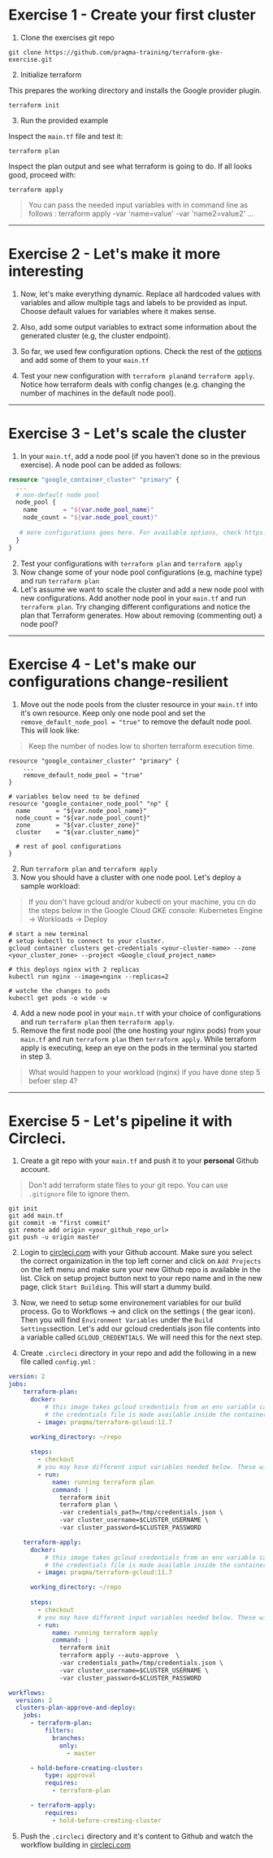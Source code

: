 # Exercise 1 - Create your first cluster

1. Clone the exercises git repo


```
git clone https://github.com/praqma-training/terraform-gke-exercise.git

```

2. Initialize terraform 

This prepares the working directory and installs the Google provider plugin.

```
terraform init 

```

3. Run the provided example

Inspect the `main.tf` file and test it:


```
terraform plan 

```

Inspect the plan output and see what terraform is going to do. If all looks good, proceed with:


```
terraform apply 

```

> You can pass the needed input variables with in command line as follows : terraform apply -var 'name=value' -var 'name2=value2' ...

----

# Exercise 2 - Let's make it more interesting

1. Now, let's make everything dynamic. Replace all hardcoded values with variables and allow multiple tags and labels to be provided as input. Choose default values for variables where it makes sense.

2. Also, add some output variables to extract some information about the generated cluster (e.g, the cluster endpoint).

3. So far, we used few configuration options. Check the rest of the [options](https://www.terraform.io/docs/providers/google/r/container_cluster.html ) and add some of them to your `main.tf`

4. Test your new configuration with `terraform plan`and `terraform apply`. Notice how terraform deals with config changes (e.g. changing the number of machines in the default node pool).

-----

# Exercise 3 - Let's scale the cluster

1. In your `main.tf`, add a node pool (if you haven't done so in the previous exercise). A node pool can be added as follows:

```terraform
resource "google_container_cluster" "primary" {
  ...
  # non-default node pool
  node_pool {
    name       = "${var.node_pool_name}"
    node_count = "${var.node_pool_count}"
     
   # more configurations goes here. For available options, check https://www.terraform.io/docs/providers/google/r/container_node_pool.html
  }
} 
```

2. Test your configurations with `terraform plan` and `terraform apply` 
3. Now change some of your node pool configurations (e.g, machine type) and run `terraform plan` 
4. Let's assume we want to scale the cluster and add a new node pool with new configurations. Add another node pool in your `main.tf` and run `terraform plan`. Try changing different configurations and notice the plan that Terraform generates. How about removing (commenting out) a node pool?

----

# Exercise 4 - Let's make our configurations change-resilient 

1. Move out the node pools from the cluster resource in your `main.tf` into it's own resource. Keep only one node pool and set the  `remove_default_node_pool = "true"` to remove the default node pool. This will look like: 

> Keep the number of nodes low to shorten terraform execution time.

``` 
resource "google_container_cluster" "primary" {
    ...
    remove_default_node_pool = "true"
}

# variables below need to be defined    
resource "google_container_node_pool" "np" {
  name       = "${var.node_pool_name}"
  node_count = "${var.node_pool_count}"
  zone       = "${var.cluster_zone}"
  cluster    = "${var.cluster_name}"

  # rest of pool configurations
}
``` 

2. Run `terraform plan` and `terraform apply` 
3. Now you should have a cluster with one node pool. Let's deploy a sample workload:

> If you don't have gcloud and/or kubectl on your machine, you cn do the steps below in the Google Cloud GKE console: Kubernetes Engine -> Workloads -> Deploy

```
# start a new terminal
# setup kubectl to connect to your cluster.
gcloud container clusters get-credentials <your-cluster-name> --zone <your_cluster_zone> --project <Google_cloud_project_name>

# this deploys nginx with 2 replicas 
kubectl run nginx --image=nginx --replicas=2 

# watche the changes to pods 
kubectl get pods -o wide -w

```

4. Add a new node pool in your `main.tf` with your choice of configurations and run `terraform plan` then `terraform apply`.
5. Remove the first node pool (the one hosting your nginx pods) from your `main.tf` and run `terraform plan` then `terraform apply`. While terraform apply is executing, keep an eye on the pods in the terminal you started in step 3.

> What would happen to your workload (nginx) if you have done step 5 befoer step 4? 

----

# Exercise 5 - Let's pipeline it with Circleci.

1. Create a git repo with your `main.tf` and push it to your **personal** Github account.

> Don't add terraform state files to your git repo. You can use `.gitignore` file to ignore them.

``` 
git init 
git add main.tf
git commit -m "first commit"
git remote add origin <your_github_repo_url>
git push -u origin master

```

2. Login to [circleci.com](https://circleci.com/) with your Github account. Make sure you select the correct orgainization in the top left corner and click on `Add Projects` on the left menu and make sure your new Github repo is available in the list. Click on setup project button next to your repo name and in the new page, click `Start Building`. This will start a dummy build. 

3. Now, we need to setup some environement variables for our build process. Go to Workflows -> <your repo name> and click on the settings ( the gear icon). Then you will find `Environment Variables` under the `Build Settings`section. Let's add our gcloud credentials json file contents into a variable called `GCLOUD_CREDENTIALS`. We will need this for the next step.

4. Create `.circleci` directory in your repo and add the following in a new file called `config.yml` :

```yaml
version: 2
jobs:
    terraform-plan:
      docker:
          # this image takes gcloud credentials from an env variable called: GCLOUD_CREDENTIALS and authenticates gcloud with it.
          # the credentials file is made available inside the container in: /tmp/credentials.json
        - image: praqma/terraform-gcloud:11.7

      working_directory: ~/repo
      
      steps:
        - checkout
        # you may have different input variables needed below. These will be passed from circleci environment variables
        - run:
            name: running terraform plan
            command: |
              terraform init
              terraform plan \
              -var credentials_path=/tmp/credentials.json \
              -var cluster_username=$CLUSTER_USERNAME \
              -var cluster_password=$CLUSTER_PASSWORD  

    terraform-apply:
      docker:
          # this image takes gcloud credentials from an env variable called: GCLOUD_CREDENTIALS and authenticates gcloud with it.
          # the credentials file is made available inside the container in: /tmp/credentials.json
        - image: praqma/terraform-gcloud:11.7

      working_directory: ~/repo
      
      steps:
        - checkout
        # you may have different input variables needed below. These will be passed from circleci environment variables
        - run:
            name: running terraform apply
            command: |
              terraform init
              terraform apply --auto-approve  \
              -var credentials_path=/tmp/credentials.json \
              -var cluster_username=$CLUSTER_USERNAME \
              -var cluster_password=$CLUSTER_PASSWORD  

workflows:
  version: 2
  clusters-plan-approve-and-deploy:
    jobs:
      - terraform-plan:
          filters:
            branches:
              only:
                - master

      - hold-before-creating-cluster:
          type: approval
          requires:
            - terraform-plan

      - terraform-apply:
          requires:
            - hold-before-creating-cluster     
```

5. Push the `.circleci` directory and it's content to Github and watch the workflow building in [circleci.com](https://circleci.com/) 
